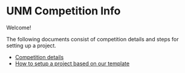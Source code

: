 # UNM Competition Info
Welcome!

The following documents consist of competition details and steps for setting up a project.

- [Competition details](https://github.com/thealiilman/app-for-unm-competition/blob/main/COMPETITION.md)
- [How to setup a project based on our template](https://github.com/thealiilman/app-for-unm-competition/blob/main/SETUP.md)
